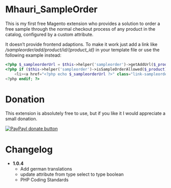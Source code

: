 Mhauri_SampleOrder
==================

This is my first free Magento extension who provides a solution to order a free sample through the normal checkout process of any product in the catalog, configured by a custom attribute.

It doesn’t provide frontend adaptions.
To make it work just add a link like */sampleorder/add/product/id/{product_id}* in your template file or use the following example instead:

```php
<?php $_sampleorderUrl = $this->helper('sampleorder')->getAddUrl($_product); ?>
<?php if ($this->helper('sampleorder')->isSampleOrderAllowed($_product)) : ?>
    <li><a href="<?php echo $_sampleorderUrl ?>" class="link-sampleorder"><?php echo $this->helper('sampleorder')->__('Sample Order') ?></a></li>
<?php endif; ?>
```


Donation
========

This extension is absolutely free to use, but if you like it I would appreciate a small donation.

[![PayPayl donate button](http://img.shields.io/paypal/donate.png?color=blue)](https://www.paypal.com/cgi-bin/webscr?cmd=_donations&business=HFQABVHGFSQ22&lc=CH&item_name=Magento%20Extension%3a%20Mhauri_SampleOrder&item_number=Mhauri_SampleOrder&currency_code=CHF&bn=PP%2dDonationsBF%3abtn_donate_SM%2egif%3aNonHosted "Donate once-off to this project using Paypal")


Changelog
=========
* **1.0.4**
  - Add german translations
  - update attribute from type select to type boolean
  - PHP Coding Standards